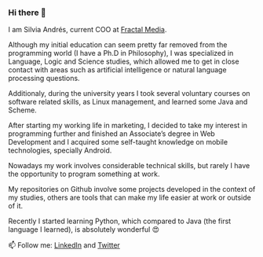 ### Hi there 👋


I am Silvia Andrés, current COO at [Fractal Media](https://fractalmedia.es).

Although my initial education can seem pretty far removed from the programming world (I have a Ph.D in Philosophy), I was specialized in Language, Logic and Science studies, which allowed me to get in close contact with areas such as artificial intelligence or natural language processing questions.

Additionaly, during the university years I took several voluntary courses on software related skills, as Linux management, and learned some Java and Scheme.

After starting my working life in marketing, I decided to take my interest in programming further and finished an Associate’s degree in Web Development and I acquired some self-taught knowledge on mobile technologies, specially Android. 

Nowadays my work involves considerable technical skills, but rarely I have the opportunity to program something at work.

My repositories on Github involve some projects developed in the context of my studies, others are tools that can make my life easier at work or outside of it. 

Recently I started learning Python, which compared to Java (the first language I learned), is absolutely wonderful :heart_eyes:

📫 Follow me: [LinkedIn](https://www.linkedin.com/in/silviaandresbalsera/) and [Twitter](https://twitter.com/sandresbal)

